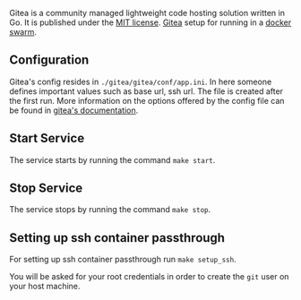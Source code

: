 Gitea is a community managed lightweight code hosting solution written in Go.
It is published under the [MIT license](https://choosealicense.com/licenses/mit/).
[Gitea](https://gitea.io/en-us/) setup for running in a [docker swarm](https://docs.docker.com/engine/swarm/).

## Configuration

Gitea's config resides in
`./gitea/gitea/conf/app.ini`.
In here someone defines important values such as
base url, ssh url.
The file is created after the first run.
More information on the options offered by the config file 
can be found in [gitea's documentation](https://docs.gitea.io/en-us/config-cheat-sheet/).

## Start Service

The service starts by running the command `make start`.

## Stop Service

The service stops by running the command `make stop`.

## Setting up ssh container passthrough

For setting up ssh container passthrough run `make setup_ssh`.

You will be asked for your root credentials in order to create
the `git` user on your host machine.
